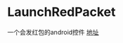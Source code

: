 # LaunchRedPacket
一个会发红包的android控件
[地址](http://blog.csdn.net/xuan_xiaofeng/article/details/50586848)
